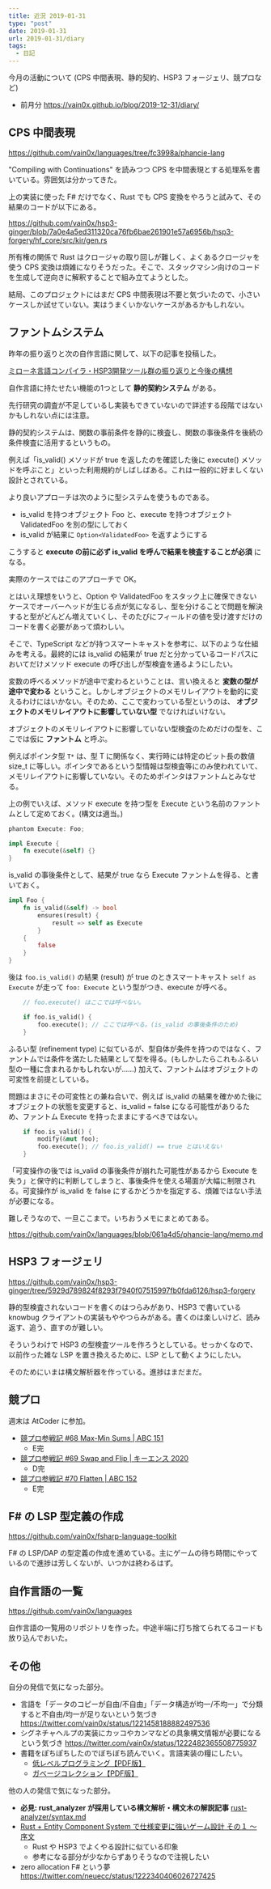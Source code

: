 ```yaml
---
title: 近況 2019-01-31
type: "post"
date: 2019-01-31
url: 2019-01-31/diary
tags:
  - 日記
---
```


今月の活動について (CPS 中間表現、静的契約、HSP3 フォージェリ、競プロなど)

<!--more-->

- 前月分 <https://vain0x.github.io/blog/2019-12-31/diary/>

## CPS 中間表現

https://github.com/vain0x/languages/tree/fc3998a/phancie-lang

"Compiling with Continuations" を読みつつ CPS を中間表現とする処理系を書いている。雰囲気は分かってきた。

上の実装に使った F# だけでなく、Rust でも CPS 変換をやろうと試みて、その結果のコードが以下にある。

https://github.com/vain0x/hsp3-ginger/blob/7a0e4a5ed311320ca76fb6bae261901e57a6956b/hsp3-forgery/hf_core/src/kir/gen.rs

所有権の関係で Rust はクロージャの取り回しが難しく、よくあるクロージャを使う CPS 変換は煩雑になりそうだった。そこで、スタックマシン向けのコードを生成して逆向きに解釈することで組み立てようとした。

結局、このプロジェクトにはまだ CPS 中間表現は不要と気づいたので、小さいケースしか試せていない。実はうまくいかないケースがあるかもしれない。

## ファントムシステム

昨年の振り返りと次の自作言語に関して、以下の記事を投稿した。

[ミローネ言語コンパイラ・HSP3開発ツール群の振り返りと今後の構想](https://vain0x.github.io/blog/2020-01-11/after-milone-and-ginger/)

自作言語に持たせたい機能の1つとして **静的契約システム** がある。

先行研究の調査が不足しているし実装もできていないので詳述する段階ではないかもしれない点には注意。

静的契約システムは、関数の事前条件を静的に検査し、関数の事後条件を後続の条件検査に活用するというもの。

例えば「is_valid() メソッドが true を返したのを確認した後に execute() メソッドを呼ぶこと」といった利用規約がしばしばある。これは一般的に好ましくない設計とされている。

より良いアプローチは次のように型システムを使うものである。

- is_valid を持つオブジェクト Foo と、execute を持つオブジェクト ValidatedFoo を別の型にしておく
- is_valid が結果に `Option<ValidatedFoo>` を返すようにする

こうすると **execute の前に必ず is_valid を呼んで結果を検査することが必須** になる。

実際のケースではこのアプローチで OK。

とはいえ理想をいうと、Option や ValidatedFoo をスタック上に確保できないケースでオーバーヘッドが生じる点が気になるし、型を分けることで問題を解決すると型がどんどん増えていくし、そのたびにフィールドの値を受け渡すだけのコードを書く必要があって煩わしい。

そこで、TypeScript などが持つスマートキャストを参考に、以下のような仕組みを考える。最終的には is_valid の結果が true だと分かっているコードパスにおいてだけメソッド execute の呼び出しが型検査を通るようにしたい。

変数の呼べるメソッドが途中で変わるということは、言い換えると **変数の型が途中で変わる** ということ。しかしオブジェクトのメモリレイアウトを動的に変えるわけにはいかない。そのため、ここで変わっている型というのは、 **オブジェクトのメモリレイアウトに影響していない型** でなければいけない。

オブジェクトのメモリレイアウトに影響していない型検査のためだけの型を、ここでは仮に **ファントム** と呼ぶ。

例えばポインタ型 `T*` は、型 T に関係なく、実行時には特定のビット長の数値 size_t に等しい。ポインタであるという型情報は型検査等にのみ使われていて、メモリレイアウトに影響していない。そのためポインタはファントムとみなせる。

上の例でいえば、メソッド execute を持つ型を Execute という名前のファントムとして定めておく。(構文は適当。)

```rust
phantom Execute: Foo;

impl Execute {
    fn execute(&self) {}
}
```

is_valid の事後条件として、結果が true なら Execute ファントムを得る、と書いておく。

```rust
impl Foo {
    fn is_valid(&self) -> bool
        ensures(result) {
            result => self as Execute
        }
    {
        false
    }
}
```

後は `foo.is_valid()` の結果 (result) が true のときスマートキャスト `self as Execute` が走って `foo: Execute` という型がつき、execute が呼べる。

```rust
    // foo.execute() はここでは呼べない。

    if foo.is_valid() {
        foo.execute(); // ここでは呼べる。(is_valid の事後条件のため)
    }
```

ふるい型 (refinement type) に似ているが、型自体が条件を持つのではなく、ファントムでは条件を満たした結果として型を得る。(もしかしたらこれもふるい型の一種に含まれるかもしれないが……) 加えて、ファントムはオブジェクトの可変性を前提としている。

問題はまさにその可変性との兼ね合いで、例えば is_valid の結果を確かめた後にオブジェクトの状態を変更すると、is_valid = false になる可能性がありるため、ファントム Execute を持ったままにするべきではない。

```rust
    if foo.is_valid() {
        modify(&mut foo);
        foo.execute(); // foo.is_valid() == true とはいえない
    }
```

「可変操作の後では is_valid の事後条件が崩れた可能性があるから Execute を失う」と保守的に判断してしまうと、事後条件を使える場面が大幅に制限される。可変操作が is_valid を false にするかどうかを指定する、煩雑ではない手法が必要になる。

難しそうなので、一旦ここまで。いちおうメモにまとめてある。

https://github.com/vain0x/languages/blob/061a4d5/phancie-lang/memo.md

## HSP3 フォージェリ

https://github.com/vain0x/hsp3-ginger/tree/5929d789824f8293f7940f07515997fb0fda6126/hsp3-forgery

静的型検査されないコードを書くのはつらみがあり、HSP3 で書いている knowbug クライアントの実装もややつらみがある。書くのは楽しいけど、読み返す、追う、直すのが難しい。

そういうわけで HSP3 の型検査ツールを作ろうとしている。せっかくなので、以前作った雑な LSP を置き換えるために、LSP として動くようにしたい。

そのためにいまは構文解析器を作っている。進捗はまだまだ。

## 競プロ

週末は AtCoder に参加。

- [競プロ参戦記 #68 Max-Min Sums | ABC 151](https://qiita.com/vain0x/items/834f40bbb8320b89e6a8)
    - E完
- [競プロ参戦記 #69 Swap and Flip | キーエンス 2020](https://qiita.com/vain0x/items/16fda27325275d0ece92)
    - D完
- [競プロ参戦記 #70 Flatten | ABC 152](https://qiita.com/vain0x/items/99b33b220110d4202bda)
    - E完

## F# の LSP 型定義の作成

https://github.com/vain0x/fsharp-language-toolkit

F# の LSP/DAP の型定義の作成を進めている。主にゲームの待ち時間にやっているので進捗は芳しくないが、いつかは終わるはず。

## 自作言語の一覧

https://github.com/vain0x/languages

自作言語の一覧用のリポジトリを作った。中途半端に打ち捨てられてるコードも放り込んでおいた。

## その他

自分の発信で気になった部分。

- 言語を「データのコピーが自由/不自由」「データ構造が均一/不均一」で分類すると不自由/均一が足りないという気づき https://twitter.com/vain0x/status/1221458188882497536
- シグネチャヘルプの実装にカッコやカンマなどの具象構文情報が必要になるという気づき https://twitter.com/vain0x/status/1222482365508775937
- 書籍をぽちぽちしたのでぼちぼち読んでいく。言語実装の糧にしたい。
    - [低レベルプログラミング【PDF版】](https://www.seshop.com/product/detail/21535)
    - [ガベージコレクション【PDF版】](https://www.seshop.com/product/detail/20755)

他の人の発信で気になった部分。

- **必見: rust_analyzer が採用している構文解析・構文木の解説記事** [rust-analyzer/syntax.md](https://github.com/rust-analyzer/rust-analyzer/blob/master/docs/dev/syntax.md)
- [Rust + Entity Component System で仕様変更に強いゲーム設計 その１ 〜 序文](https://qiita.com/mas-yo/items/e7d1e247e5d4a9f47e92)
    - Rust や HSP3 でよくやる設計に似ている印象
    - 参考になる部分が少なからずありそうなので注視したい
- zero allocation F# という夢 https://twitter.com/neuecc/status/1222340406026727425
